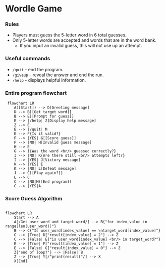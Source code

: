 # Wordle Game
### Rules
- Players must guess the 5-letter word in 6 total guesses.
- Only 5-letter words are accepted and words that are in the word bank.
    - If you input an invalid guess, this will not use up an attempt.
### Useful commands 
- `/quit` - end the program.
- `/giveup` - reveal the answer and end the run.
- `/help` - displays helpful information.
### Entire program flowchart
```mermaid
 flowchart LR
    A([Start]) --> D[Greeting message]
    D --> B[[Get target word]]
    B --> E[[Prompt for guess]]
    E --> |/help| Z[Display help message]
    Z --> E
    E --> |/quit| M
    E --> F{Is it valid?}
    F --> |YES| G[[Score guess]]
    F --> |NO| H[Invalid guess message]
    H --> E
    G --> I{Was the word <br/> guessed correctly?}
    I --> |NO| K{Are there still <br/> attempts left?}
    I --> |YES| J[Victory message]
    K --> |YES| E
    K --> |NO| L[Defeat message]
    J --> C[[Play again?]]
    L --> C
    C --> |NO|M([End program])
    C --> |YES|A
```
### Score Guess Algorithm
```mermaid

flowchart LR
    Start --> A
    A[/Get user word and target word/] --> B{"for index_value in range(len(user_word))"}
    B --> C{"Is user_word[index_value] == \ntarget_word[index_value]"}
    C --> |True| D["result[index_value] = 2"] --> Z
    C --> |False| E{"is user_word[index_value] <br/> in target_word?"}
    E --> |True| F["result[index_value] = 1"] --> Z
    E --> |False| G["result[index_value] = 0"] --> Z
    Z{"end of loop?"} --> |False| B
    Z --> |True| Y[/"print(result)"/] --> X
    X[End]
```

